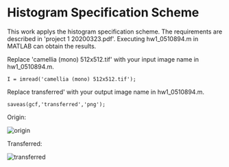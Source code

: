 # Histogram Specification Scheme
This work applys the histogram specification scheme.
The requirements are described in 'project 1 20200323.pdf'.
Executing hw1_0510894.m in MATLAB can obtain the results.

Replace 'camellia (mono) 512x512.tif' with your input image name in hw1_0510894.m.
```
I = imread('camellia (mono) 512x512.tif');
```

Replace transferred' with your output image name in hw1_0510894.m.
```
saveas(gcf,'transferred','png');
```
Origin:

![origin](https://user-images.githubusercontent.com/42642215/132979145-aa81a1b1-f57c-441a-81d9-4e260d9af590.png)


Transferred:

![transferred](https://user-images.githubusercontent.com/42642215/132979161-127bc821-9a98-4b23-85ed-2b061355756c.png)
